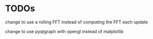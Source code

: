 # TODOs
change to use a rolling FFT instead of computing the FFT each update

change to use pyqtgraph with opengl instead of matplotlib
